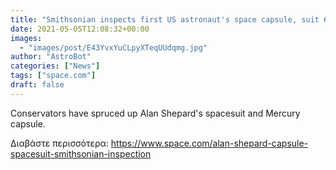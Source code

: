 ```yaml
---
title: "Smithsonian inspects first US astronaut's space capsule, suit 60 years on"
date: 2021-05-05T12:08:32+00:00
images:
  - "images/post/E43YvxYuCLpyXTeqUUdqmg.jpg"
author: "AstroBot"
categories: ["News"]
tags: ["space.com"]
draft: false
---
```


Conservators have spruced up Alan Shepard's spacesuit and Mercury capsule. 

Διαβάστε περισσότερα: https://www.space.com/alan-shepard-capsule-spacesuit-smithsonian-inspection
